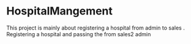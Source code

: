 # HospitalMangement
This project is mainly about registering a hospital from admin to sales . Registering a hospital and passing the from sales2 admin

